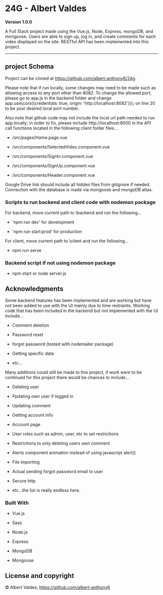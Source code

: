 # 24G - Albert Valdes

**Version 1.0.0**

A Full Stack project made using the Vue.js, Node, Express, mongoDB, and mongoose. Users are able to sign up, log in, and create comments for each video displayed on the site. RESTful API has been implemented into this project.

---

## project Schema

Project can be cloned at https://github.com/albert-anthony6/24g. 

Please note that if run locally, some changes may need to be made such as allowing access to any port other than 8082.
To change the allowed port, please go to app.js in the backend folder and change app.use(cors({credentials: true, origin: 'http://localhost:8082'})); on line 20 to be your desired local port number.

Also note that github code may not include the local url path needed to run app locally; in order to fix, please include http://localhost:8000 in the API call functions located in the following client folder files...

- /src/pages/Home.page.vue

- /src/components/SelectedVideo.component.vue

- /src/components/SignIn.component.vue

- /src/components/SignUp.component.vue

- /src/components/Header.component.vue

Google Drive link should include all hidden files from gitignore if needed. Connection with the database is made via mongoose and mongoDB atlas.

### Scripts to run backend and client code with nodemon package
For backend, move current path to \backend and run the following...

- 'npm run dev' for development

- 'npm run start:prod' for production

For client, move current path to \client and run the following...

- npm run serve

### Backend script if not using nodemon package

- npm start or node server.js

## Acknowledgments

Some backend features has been implemented and are working but have not been added to use with the UI mainly due to time restraints. Working code that has been included in the backend but not implemented with the UI include...

- Comment deletion

- Password reset

- forgot password (tested with nodemailer package)

- Getting specific data

- etc...

Many additions could still be made to this project, if work were to be continued for this project there would be chances to include...

- Deleting user

- Ppdating own user if logged in

- Updating comment

- Getting account info

- Account page

- User roles such as admin, user, etc to set restrictions

- Restrictions to only deleting users own comment

- Alerts component animation instead of using javascript alert()

- File importing

- Actual sending forgot password email to user

- Secure http

- etc...the list is really endless here.

### Built With

- Vue.js

- Sass

- Node.js

- Express

- MongoDB

- Mongoose

## License and copyright

© Albert Valdes, https://github.com/albert-anthony6